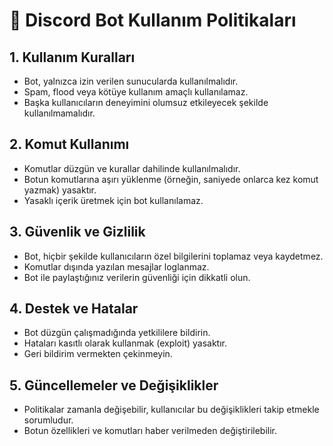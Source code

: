# 🤖 Discord Bot Kullanım Politikaları

## 1. Kullanım Kuralları
- Bot, yalnızca izin verilen sunucularda kullanılmalıdır.
- Spam, flood veya kötüye kullanım amaçlı kullanılamaz.
- Başka kullanıcıların deneyimini olumsuz etkileyecek şekilde kullanılmamalıdır.

## 2. Komut Kullanımı
- Komutlar düzgün ve kurallar dahilinde kullanılmalıdır.
- Botun komutlarına aşırı yüklenme (örneğin, saniyede onlarca kez komut yazmak) yasaktır.
- Yasaklı içerik üretmek için bot kullanılamaz.

## 3. Güvenlik ve Gizlilik
- Bot, hiçbir şekilde kullanıcıların özel bilgilerini toplamaz veya kaydetmez.
- Komutlar dışında yazılan mesajlar loglanmaz.
- Bot ile paylaştığınız verilerin güvenliği için dikkatli olun.

## 4. Destek ve Hatalar
- Bot düzgün çalışmadığında yetkililere bildirin.
- Hataları kasıtlı olarak kullanmak (exploit) yasaktır.
- Geri bildirim vermekten çekinmeyin.

## 5. Güncellemeler ve Değişiklikler
- Politikalar zamanla değişebilir, kullanıcılar bu değişiklikleri takip etmekle sorumludur.
- Botun özellikleri ve komutları haber verilmeden değiştirilebilir.
